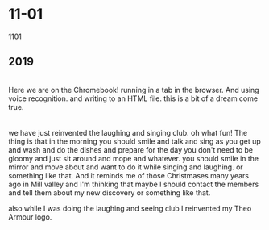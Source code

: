 <h1>11-01</h1>

1101
<h2>2019</h2><div><br></div><div>Here we are on the Chromebook! running in a tab in the browser. And using voice recognition. and writing to an HTML file. this is a bit of a dream come true.</div><div><br></div><div><br></div>
we have just reinvented the laughing and singing club. oh what fun! The thing is that in the morning you should smile and talk and sing as you get up and wash and do the dishes and prepare for the day you don't need to be gloomy and just sit around and mope and whatever. you should smile in the mirror and move about and want to do it while singing and laughing. or something like that. And it reminds me of those Christmases many years ago in Mill valley and I'm thinking that maybe I should contact the members and tell them about my new discovery or something like that.

also while I was doing the laughing and seeing club I reinvented my Theo Armour logo. 